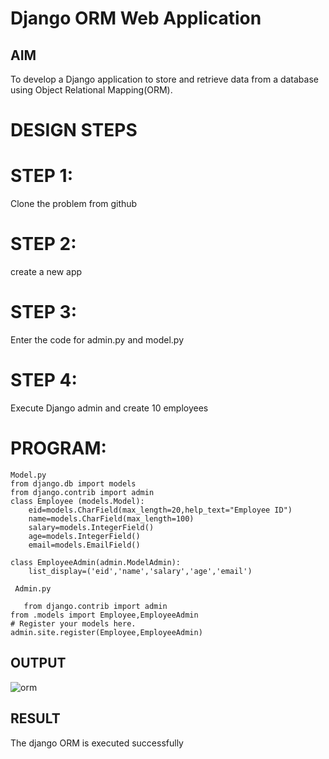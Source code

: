 # Django ORM Web Application

## AIM
To develop a Django application to store and retrieve data from a database using Object Relational Mapping(ORM).

# DESIGN STEPS
# STEP 1:
Clone the problem from github

# STEP 2:
create a new app

# STEP 3:
Enter the code for admin.py and model.py

# STEP 4:
Execute Django admin and create 10 employees

# PROGRAM:
```
Model.py
from django.db import models
from django.contrib import admin
class Employee (models.Model):
    eid=models.CharField(max_length=20,help_text="Employee ID")
    name=models.CharField(max_length=100)
    salary=models.IntegerField()
    age=models.IntegerField()
    email=models.EmailField()

class EmployeeAdmin(admin.ModelAdmin):
    list_display=('eid','name','salary','age','email')

 Admin.py

   from django.contrib import admin
from .models import Employee,EmployeeAdmin
# Register your models here.
admin.site.register(Employee,EmployeeAdmin) 
```
## OUTPUT


 ![orm](https://user-images.githubusercontent.com/119476069/215653194-837a0efa-9d87-4e2f-a4e8-7278f914b69c.png)
 


## RESULT
The django ORM is executed successfully
